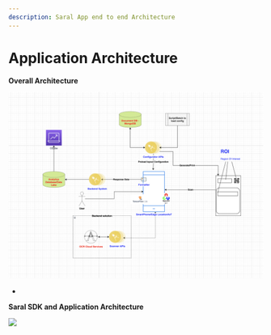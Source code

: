```yaml
---
description: Saral App end to end Architecture
---
```


# Application Architecture

**Overall Architecture**

![](<../.gitbook/assets/Saral v1.0 Architecture.png>)

*

**Saral SDK and Application Architecture**

![](<../.gitbook/assets/saral\_sdk\_app\_arch-Saral SDK.png>)
